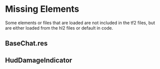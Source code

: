 # Missing Elements

Some elements or files that are loaded are not included in the tf2 files, but are either loaded from the hl2 files or default in code.

## BaseChat.res

## HudDamageIndicator